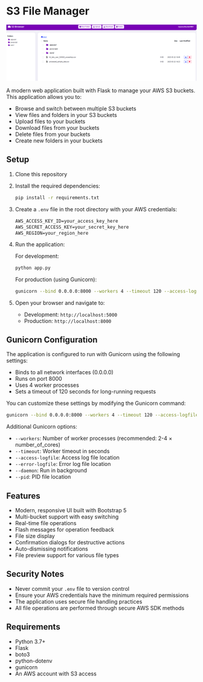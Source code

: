 # S3 File Manager

![S3 File Manager Screenshot](screenshots/dashboard.png)

A modern web application built with Flask to manage your AWS S3 buckets. This application allows you to:
- Browse and switch between multiple S3 buckets
- View files and folders in your S3 buckets
- Upload files to your buckets
- Download files from your buckets
- Delete files from your buckets
- Create new folders in your buckets

## Setup

1. Clone this repository
2. Install the required dependencies:
   ```bash
   pip install -r requirements.txt
   ```

3. Create a `.env` file in the root directory with your AWS credentials:
   ```
   AWS_ACCESS_KEY_ID=your_access_key_here
   AWS_SECRET_ACCESS_KEY=your_secret_key_here
   AWS_REGION=your_region_here
   ```

4. Run the application:

   For development:
   ```bash
   python app.py
   ```

   For production (using Gunicorn):
   ```bash
   gunicorn --bind 0.0.0.0:8000 --workers 4 --timeout 120 --access-logfile - --error-logfile - wsgi:app
   ```

5. Open your browser and navigate to:
   - Development: `http://localhost:5000`
   - Production: `http://localhost:8000`

## Gunicorn Configuration

The application is configured to run with Gunicorn using the following settings:
- Binds to all network interfaces (0.0.0.0)
- Runs on port 8000
- Uses 4 worker processes
- Sets a timeout of 120 seconds for long-running requests

You can customize these settings by modifying the Gunicorn command:
```bash
gunicorn --bind 0.0.0.0:8000 --workers 4 --timeout 120 --access-logfile - --error-logfile - wsgi:app
```

Additional Gunicorn options:
- `--workers`: Number of worker processes (recommended: 2-4 × number_of_cores)
- `--timeout`: Worker timeout in seconds
- `--access-logfile`: Access log file location
- `--error-logfile`: Error log file location
- `--daemon`: Run in background
- `--pid`: PID file location

## Features

- Modern, responsive UI built with Bootstrap 5
- Multi-bucket support with easy switching
- Real-time file operations
- Flash messages for operation feedback
- File size display
- Confirmation dialogs for destructive actions
- Auto-dismissing notifications
- File preview support for various file types

## Security Notes

- Never commit your `.env` file to version control
- Ensure your AWS credentials have the minimum required permissions
- The application uses secure file handling practices
- All file operations are performed through secure AWS SDK methods

## Requirements

- Python 3.7+
- Flask
- boto3
- python-dotenv
- gunicorn
- An AWS account with S3 access 